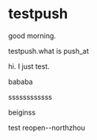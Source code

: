 testpush
========

good morning.

testpush.what is push_at

hi. I just test.

bababa

ssssssssssss

beiginss

test reopen--northzhou
